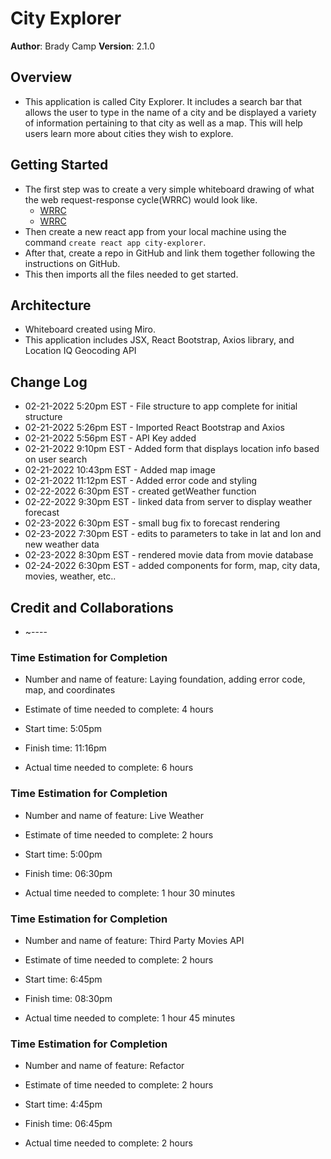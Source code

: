 # City Explorer

**Author**: Brady Camp
**Version**: 2.1.0

## Overview

- This application is called City Explorer. It includes a search bar that allows the user to type in the name of a city and be displayed a variety of information pertaining to that city as well as a map. This will help users learn more about cities they wish to explore.

## Getting Started

- The first step was to create a very simple whiteboard drawing of what the web request-response cycle(WRRC) would look like.
  - [WRRC](/city-explorer-wrrc.jpg)
  - [WRRC](/WRRC.png)
- Then create a new react app from your local machine using the command `create react app city-explorer`.
- After that, create a repo in GitHub and link them together following the instructions on GitHub.
- This then imports all the files needed to get started.

## Architecture

- Whiteboard created using Miro.
- This application includes JSX, React Bootstrap, Axios library, and Location IQ Geocoding API

## Change Log

- 02-21-2022 5:20pm EST - File structure to app complete for initial structure
- 02-21-2022 5:26pm EST - Imported React Bootstrap and Axios
- 02-21-2022 5:56pm EST - API Key added
- 02-21-2022 9:10pm EST - Added form that displays location info based on user search
- 02-21-2022 10:43pm EST - Added map image
- 02-21-2022 11:12pm EST - Added error code and styling
- 02-22-2022 6:30pm EST - created getWeather function
- 02-22-2022 9:30pm EST - linked data from server to display weather forecast
- 02-23-2022 6:30pm EST - small bug fix to forecast rendering
- 02-23-2022 7:30pm EST - edits to parameters to take in lat and lon and new weather data
- 02-23-2022 8:30pm EST - rendered movie data from movie database
- 02-24-2022 6:30pm EST - added components for form, map, city data, movies, weather, etc..

## Credit and Collaborations

- ~----

### Time Estimation for Completion

- Number and name of feature: Laying foundation, adding error code, map, and coordinates

- Estimate of time needed to complete: 4 hours

- Start time: 5:05pm

- Finish time: 11:16pm

- Actual time needed to complete: 6 hours

### Time Estimation for Completion

- Number and name of feature: Live Weather

- Estimate of time needed to complete: 2 hours

- Start time: 5:00pm

- Finish time: 06:30pm

- Actual time needed to complete: 1 hour 30 minutes

### Time Estimation for Completion

- Number and name of feature: Third Party Movies API

- Estimate of time needed to complete: 2 hours

- Start time: 6:45pm

- Finish time: 08:30pm

- Actual time needed to complete: 1 hour 45 minutes

### Time Estimation for Completion 

- Number and name of feature: Refactor

- Estimate of time needed to complete: 2 hours

- Start time: 4:45pm

- Finish time: 06:45pm

- Actual time needed to complete: 2 hours
